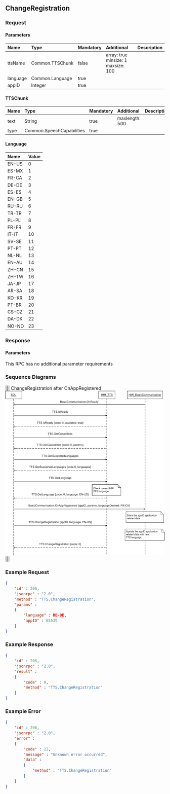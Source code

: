 ## ChangeRegistration


### Request

#### Parameters

|Name|Type|Mandatory|Additional|Description|
|:---|:---|:--------|:---------|:----------|
|ttsName|Common.TTSChunk|false|array: true<br>minsize: 1<br>maxsize: 100||
|language|Common.Language|true|||
|appID|Integer|true|||

#### TTSChunk

|Name|Type|Mandatory|Additional|Description|
|:---|:---|:--------|:---------|:----------|
|text|String|true|maxlength: 500||
|type|Common.SpeechCapabilities|true|||

#### Language

|Name|Value|
|:---|:----|
|EN-US|0|
|ES-MX|1|
|FR-CA|2|
|DE-DE|3|
|ES-ES|4|
|EN-GB|5|
|RU-RU|6|
|TR-TR|7|
|PL-PL|8|
|FR-FR|9|
|IT-IT|10|
|SV-SE|11|
|PT-PT|12|
|NL-NL|13|
|EN-AU|14|
|ZH-CN|15|
|ZH-TW|16|
|JA-JP|17|
|AR-SA|18|
|KO-KR|19|
|PT-BR|20|
|CS-CZ|21|
|DA-DK|22|
|NO-NO|23|

### Response

#### Parameters

This RPC has no additional parameter requirements

### Sequence Diagrams
|||
ChangeRegistration after OnAppRegistered
![ChangeRegistration](./assets/ChangeRegistration.png)
|||

### Example Request

```json
{
	"id" : 206,
	"jsonrpc" : "2.0",
	"method" : "TTS.ChangeRegistration",
	"params" :
	{
		"language" : DE-DE,
		"appID" : 65539
	}
}
```
### Example Response

```json
{
	"id" : 206,
	"jsonrpc" : "2.0",
	"result" :
	{
		"code" : 0,
		"method" : "TTS.ChangeRegistration"
	}
}
```

### Example Error

```json
{
	"id" : 206,
	"jsonrpc" : "2.0",
	"error" :
	{
		"code" : 22,
		"message" : "Unknown error occurred",
		"data" :
		{
			"method" : "TTS.ChangeRegistration"
		}
	}
}
```
